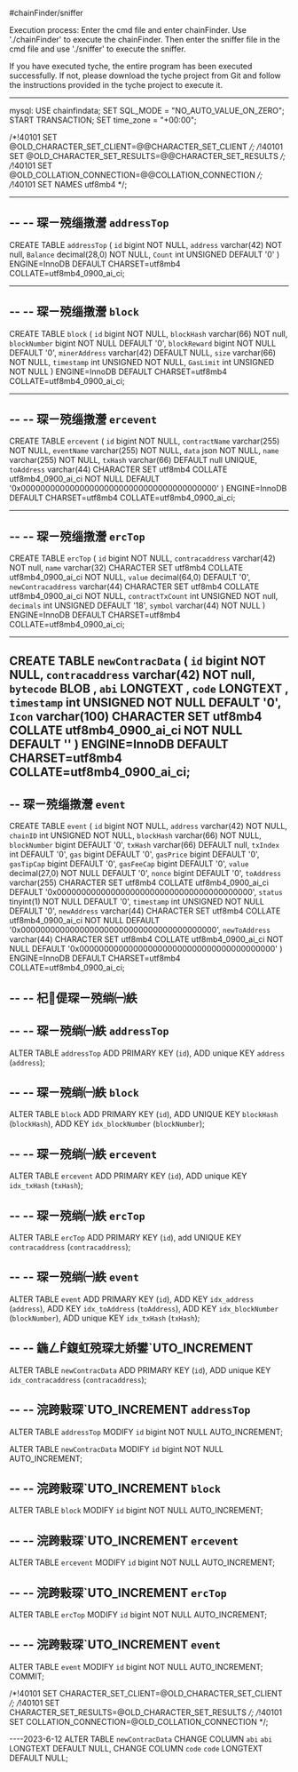 #chainFinder/sniffer

Execution process: Enter the cmd file and enter chainFinder. Use './chainFinder' to execute the chainFinder. Then enter the sniffer file in the cmd file and use './sniffer' to execute the sniffer.

If you have executed tyche, the entire program has been executed successfully. If not, please download the tyche project from Git and follow the instructions provided in the tyche project to execute it.



---------------------
mysql:
USE chainfindata;
SET SQL_MODE = "NO_AUTO_VALUE_ON_ZERO";
START TRANSACTION;
SET time_zone = "+00:00";


/*!40101 SET @OLD_CHARACTER_SET_CLIENT=@@CHARACTER_SET_CLIENT */;
/*!40101 SET @OLD_CHARACTER_SET_RESULTS=@@CHARACTER_SET_RESULTS */;
/*!40101 SET @OLD_COLLATION_CONNECTION=@@COLLATION_CONNECTION */;
/*!40101 SET NAMES utf8mb4 */;

-- --------------------------------------------------------

--
-- 琛ㄧ殑缁撴瀯 `addressTop`
--

CREATE TABLE `addressTop` (
  `id` bigint NOT NULL,
  `address` varchar(42) NOT null,
  `Balance` decimal(28,0) NOT NULL,
  `Count` int UNSIGNED DEFAULT '0'
) ENGINE=InnoDB DEFAULT CHARSET=utf8mb4 COLLATE=utf8mb4_0900_ai_ci;

-- --------------------------------------------------------

--
-- 琛ㄧ殑缁撴瀯 `block`
--

CREATE TABLE `block` (
  `id` bigint NOT NULL,
  `blockHash` varchar(66) NOT null,
  `blockNumber` bigint NOT NULL DEFAULT '0',
  `blockReward` bigint NOT NULL DEFAULT '0',
  `minerAddress` varchar(42) DEFAULT NULL,
  `size` varchar(66) NOT NULL, 
  `timestamp` int UNSIGNED NOT NULL,
  `GasLimit` int UNSIGNED NOT NULL
) ENGINE=InnoDB DEFAULT CHARSET=utf8mb4 COLLATE=utf8mb4_0900_ai_ci;

-- --------------------------------------------------------

--
-- 琛ㄧ殑缁撴瀯 `ercevent`
--

CREATE TABLE `ercevent` (
  `id` bigint NOT NULL,
  `contractName` varchar(255) NOT NULL,
  `eventName` varchar(255) NOT NULL,
  `data` json NOT NULL,
  `name` varchar(255) NOT NULL,
  `txHash` varchar(66) DEFAULT null UNIQUE,
  `toAddress` varchar(44) CHARACTER SET utf8mb4 COLLATE utf8mb4_0900_ai_ci NOT NULL DEFAULT '0x0000000000000000000000000000000000000000'
) ENGINE=InnoDB DEFAULT CHARSET=utf8mb4 COLLATE=utf8mb4_0900_ai_ci;

-- --------------------------------------------------------

--
-- 琛ㄧ殑缁撴瀯 `ercTop`
--

CREATE TABLE `ercTop` (
  `id` bigint NOT NULL,
  `contracaddress` varchar(42) NOT null,
  `name` varchar(32) CHARACTER SET utf8mb4 COLLATE utf8mb4_0900_ai_ci NOT NULL,
  `value` decimal(64,0) DEFAULT '0',
  `newContracaddress` varchar(44) CHARACTER SET utf8mb4 COLLATE utf8mb4_0900_ai_ci NOT NULL,
  `contractTxCount` int UNSIGNED NOT null,
  `decimals` int UNSIGNED DEFAULT '18',
  `symbol` varchar(44)  NOT NULL
) ENGINE=InnoDB DEFAULT CHARSET=utf8mb4 COLLATE=utf8mb4_0900_ai_ci;

-- --------------------------------------------------------
CREATE TABLE `newContracData` (
  `id` bigint NOT NULL,
  `contracaddress` varchar(42) NOT null,
  `bytecode` BLOB  ,
  `abi` LONGTEXT  ,
  `code` LONGTEXT ,
  `timestamp` int UNSIGNED NOT NULL DEFAULT '0',
  `Icon` varchar(100)  CHARACTER SET utf8mb4 COLLATE utf8mb4_0900_ai_ci NOT NULL DEFAULT ''
) ENGINE=InnoDB DEFAULT CHARSET=utf8mb4 COLLATE=utf8mb4_0900_ai_ci;
--
-- 琛ㄧ殑缁撴瀯 `event`
--

CREATE TABLE `event` (
  `id` bigint NOT NULL,
  `address` varchar(42) NOT NULL,
  `chainID` int UNSIGNED NOT NULL,
  `blockHash` varchar(66) NOT NULL,
  `blockNumber` bigint DEFAULT '0',
  `txHash` varchar(66) DEFAULT null,
  `txIndex` int DEFAULT '0',
  `gas` bigint DEFAULT '0',
  `gasPrice` bigint DEFAULT '0',
  `gasTipCap` bigint DEFAULT '0',
  `gasFeeCap` bigint DEFAULT '0',
  `value` decimal(27,0) NOT NULL DEFAULT '0',
  `nonce` bigint DEFAULT '0',
  `toAddress` varchar(255) CHARACTER SET utf8mb4 COLLATE utf8mb4_0900_ai_ci DEFAULT '0x0000000000000000000000000000000000000000',
  `status` tinyint(1) NOT NULL DEFAULT '0',
  `timestamp` int UNSIGNED NOT NULL DEFAULT '0',
  `newAddress` varchar(44) CHARACTER SET utf8mb4 COLLATE utf8mb4_0900_ai_ci NOT NULL DEFAULT '0x0000000000000000000000000000000000000000',
  `newToAddress` varchar(44) CHARACTER SET utf8mb4 COLLATE utf8mb4_0900_ai_ci NOT NULL DEFAULT '0x0000000000000000000000000000000000000000'
) ENGINE=InnoDB DEFAULT CHARSET=utf8mb4 COLLATE=utf8mb4_0900_ai_ci;

--
-- 杞偍琛ㄧ殑绱㈠紩
--

--
-- 琛ㄧ殑绱㈠紩 `addressTop`
--
ALTER TABLE `addressTop`
  ADD PRIMARY KEY (`id`),
  ADD unique KEY `address` (`address`);

--
-- 琛ㄧ殑绱㈠紩 `block`
--
ALTER TABLE `block`
  ADD PRIMARY KEY (`id`),
  ADD UNIQUE KEY `blockHash` (`blockHash`),
  ADD KEY `idx_blockNumber` (`blockNumber`);

--
-- 琛ㄧ殑绱㈠紩 `ercevent`
--
ALTER TABLE `ercevent`
  ADD PRIMARY KEY (`id`),
  ADD unique KEY `idx_txHash` (`txHash`);

--
-- 琛ㄧ殑绱㈠紩 `ercTop`
--
ALTER TABLE `ercTop`
  ADD PRIMARY KEY (`id`),
  add UNIQUE KEY `contracaddress` (`contracaddress`);

--
-- 琛ㄧ殑绱㈠紩 `event`
--
ALTER TABLE `event`
  ADD PRIMARY KEY (`id`),
  ADD KEY `idx_address` (`address`),
  ADD KEY `idx_toAddress` (`toAddress`),
  ADD KEY `idx_blockNumber` (`blockNumber`),
  ADD unique KEY `idx_txHash` (`txHash`);
 
 
--
-- 鍦ㄥ鍑虹殑琛ㄤ娇鐢ˋUTO_INCREMENT
--
ALTER TABLE `newContracData`
  ADD PRIMARY KEY (`id`),
  ADD unique KEY `idx_contracaddress` (`contracaddress`);



--
-- 浣跨敤琛ˋUTO_INCREMENT `addressTop`
--
ALTER TABLE `addressTop`
  MODIFY `id` bigint NOT NULL AUTO_INCREMENT;

ALTER TABLE `newContracData`
  MODIFY `id` bigint NOT NULL AUTO_INCREMENT;
 
--
-- 浣跨敤琛ˋUTO_INCREMENT `block`
--
ALTER TABLE `block`
  MODIFY `id` bigint NOT NULL AUTO_INCREMENT;

--
-- 浣跨敤琛ˋUTO_INCREMENT `ercevent`
--
ALTER TABLE `ercevent`
  MODIFY `id` bigint NOT NULL AUTO_INCREMENT;

--
-- 浣跨敤琛ˋUTO_INCREMENT `ercTop`
--
ALTER TABLE `ercTop`
  MODIFY `id` bigint NOT NULL AUTO_INCREMENT;

--
-- 浣跨敤琛ˋUTO_INCREMENT `event`
--
ALTER TABLE `event`
  MODIFY `id` bigint NOT NULL AUTO_INCREMENT;
COMMIT;

/*!40101 SET CHARACTER_SET_CLIENT=@OLD_CHARACTER_SET_CLIENT */;
/*!40101 SET CHARACTER_SET_RESULTS=@OLD_CHARACTER_SET_RESULTS */;
/*!40101 SET COLLATION_CONNECTION=@OLD_COLLATION_CONNECTION */;

----2023-6-12
 ALTER TABLE `newContracData`
  CHANGE COLUMN `abi` `abi` LONGTEXT DEFAULT NULL,
  CHANGE COLUMN `code` `code` LONGTEXT DEFAULT NULL;
